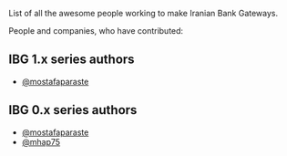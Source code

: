 List of all the awesome people working to make Iranian Bank Gateways.

People and companies, who have contributed:

## IBG 1.x series authors

- [@mostafaparaste](https://github.com/mostafaparaste)

## IBG 0.x series authors

- [@mostafaparaste](https://github.com/mostafaparaste)
- [@mhap75](https://github.com/mhap75)